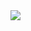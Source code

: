 

<img src="https://github.com/Abiji-2020/DSA-Cracker/assets/145255212/adfa6eef-71f2-498d-8049-49fb27d0509a">
